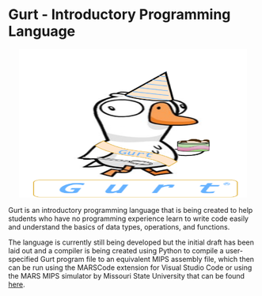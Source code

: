 # Gurt - Introductory Programming Language

   <p align="center">
     <img width="460" height="300" src="https://github.com/robertwood68/Gurt/blob/main/Logo%20Files/GurtLogo2.png?raw=true">
   </p>
   
Gurt is an introductory programming language that is being created to help students who have no programming experience learn to write code easily and understand the basics of data types, operations, and functions.

The language is currently still being developed but the initial draft has been laid out and a compiler is being created using Python to compile a user-specified Gurt program file to an equivalent MIPS assembly file, which then can be run using the MARSCode extension for Visual Studio Code or using the MARS MIPS simulator by Missouri State University that can be found [here](https://courses.missouristate.edu/kenvollmar/mars/download.htm).
